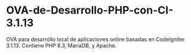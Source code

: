 # OVA-de-Desarrollo-PHP-con-CI-3.1.13
OVA para desarrollo local de aplicaciones online basadas en CodeIgniter 3.1.13. Contiene PHP 8.3, MariaDB, y Apache.
